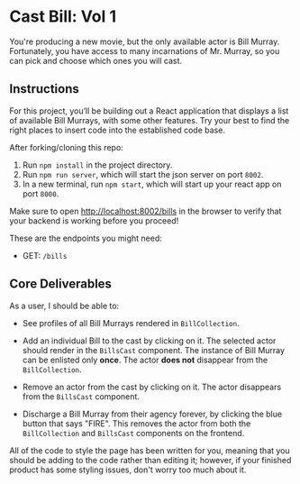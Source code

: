 # Cast Bill: Vol 1

You're producing a new movie, but the only available actor is Bill Murray. Fortunately, you have access to many incarnations of Mr. Murray, so you can pick and choose which ones you will cast.

## Instructions

For this project, you’ll be building out a React application that displays a list of available Bill Murrays, with some other features. Try your best to find the right places to insert code into the established code base.

After forking/cloning this repo:

1. Run `npm install` in the project directory.
2. Run `npm run server`, which will start the json server on port `8002`.
3. In a new terminal, run `npm start`, which will start up your react app on port `8000`.

Make sure to open [http://localhost:8002/bills](http://localhost:8002/bills) in
the browser to verify that your backend is working before you proceed!

These are the endpoints you might need:

- GET: `/bills`

## Core Deliverables

As a user, I should be able to:

- See profiles of all Bill Murrays rendered in `BillCollection`.

- Add an individual Bill to the cast by clicking on it. The selected actor should render in the `BillsCast` component. The instance of Bill Murray can be enlisted only **once**. The actor **does not** disappear from the `BillCollection`.

- Remove an actor from the cast by clicking on it. The actor disappears from the `BillsCast` component.

- Discharge a Bill Murray from their agency forever, by clicking the blue button that says "FIRE". This removes the actor from both the `BillCollection` and `BillsCast` components on the frontend.

All of the code to style the page has been written for you, meaning that you
should be adding to the code rather than editing it; however, if your finished
product has some styling issues, don't worry too much about it.
